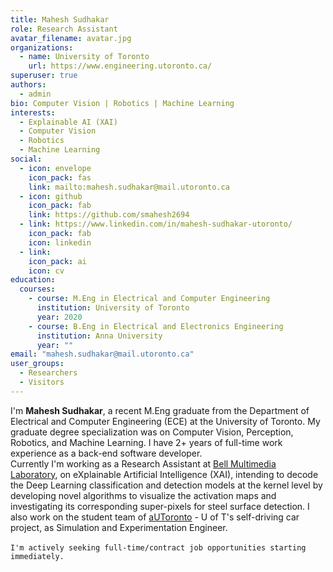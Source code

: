 ```yaml
---
title: Mahesh Sudhakar
role: Research Assistant
avatar_filename: avatar.jpg
organizations:
  - name: University of Toronto
    url: https://www.engineering.utoronto.ca/
superuser: true
authors:
  - admin
bio: Computer Vision | Robotics | Machine Learning
interests:
  - Explainable AI (XAI)
  - Computer Vision
  - Robotics
  - Machine Learning
social:
  - icon: envelope
    icon_pack: fas
    link: mailto:mahesh.sudhakar@mail.utoronto.ca
  - icon: github
    icon_pack: fab
    link: https://github.com/smahesh2694
  - link: https://www.linkedin.com/in/mahesh-sudhakar-utoronto/
    icon_pack: fab
    icon: linkedin
  - link: 
    icon_pack: ai
    icon: cv
education:
  courses:
    - course: M.Eng in Electrical and Computer Engineering
      institution: University of Toronto
      year: 2020
    - course: B.Eng in Electrical and Electronics Engineering
      institution: Anna University
      year: ""
email: "mahesh.sudhakar@mail.utoronto.ca"
user_groups:
  - Researchers
  - Visitors
---
```

I'm **Mahesh Sudhakar**, a recent M.Eng graduate from the Department of Electrical and Computer Engineering (ECE) at the University of Toronto. My graduate degree specialization was on Computer Vision, Perception, Robotics, and Machine Learning. I have 2+ years of full-time work experience as a back-end software developer.\
Currently I'm working as a Research Assistant at [Bell Multimedia Laboratory](http://www.dsp.utoronto.ca/ "Bell Lab"), on eXplainable Artificial Intelligence (XAI), intending to decode the Deep Learning classification and detection models at the kernel level by developing novel algorithms to visualize the activation maps and investigating its corresponding super-pixels for steel surface detection. I also work on the student team of [aUToronto](https://www.autodrive.utoronto.ca/ "autodrive") - U of T's self-driving car project, as Simulation and Experimentation Engineer.\
\
`I'm actively seeking full-time/contract job opportunities starting immediately.`
